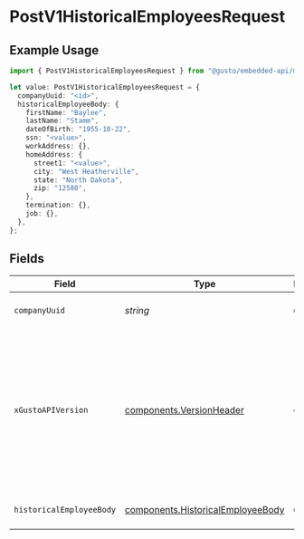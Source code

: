 # PostV1HistoricalEmployeesRequest

## Example Usage

```typescript
import { PostV1HistoricalEmployeesRequest } from "@gusto/embedded-api/models/operations/postv1historicalemployees.js";

let value: PostV1HistoricalEmployeesRequest = {
  companyUuid: "<id>",
  historicalEmployeeBody: {
    firstName: "Baylee",
    lastName: "Stamm",
    dateOfBirth: "1955-10-22",
    ssn: "<value>",
    workAddress: {},
    homeAddress: {
      street1: "<value>",
      city: "West Heatherville",
      state: "North Dakota",
      zip: "12580",
    },
    termination: {},
    job: {},
  },
};
```

## Fields

| Field                                                                                                                                                                                                                        | Type                                                                                                                                                                                                                         | Required                                                                                                                                                                                                                     | Description                                                                                                                                                                                                                  |
| ---------------------------------------------------------------------------------------------------------------------------------------------------------------------------------------------------------------------------- | ---------------------------------------------------------------------------------------------------------------------------------------------------------------------------------------------------------------------------- | ---------------------------------------------------------------------------------------------------------------------------------------------------------------------------------------------------------------------------- | ---------------------------------------------------------------------------------------------------------------------------------------------------------------------------------------------------------------------------- |
| `companyUuid`                                                                                                                                                                                                                | *string*                                                                                                                                                                                                                     | :heavy_check_mark:                                                                                                                                                                                                           | The UUID of the company                                                                                                                                                                                                      |
| `xGustoAPIVersion`                                                                                                                                                                                                           | [components.VersionHeader](../../models/components/versionheader.md)                                                                                                                                                         | :heavy_minus_sign:                                                                                                                                                                                                           | Determines the date-based API version associated with your API call. If none is provided, your application's [minimum API version](https://docs.gusto.com/embedded-payroll/docs/api-versioning#minimum-api-version) is used. |
| `historicalEmployeeBody`                                                                                                                                                                                                     | [components.HistoricalEmployeeBody](../../models/components/historicalemployeebody.md)                                                                                                                                       | :heavy_check_mark:                                                                                                                                                                                                           | Create a historical employee.                                                                                                                                                                                                |